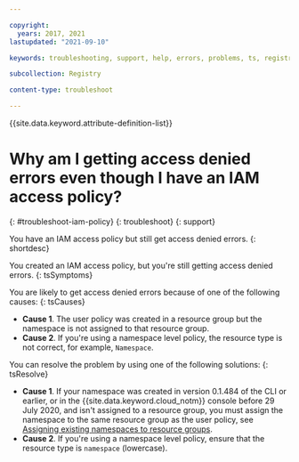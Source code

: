 ```yaml
---

copyright:
  years: 2017, 2021
lastupdated: "2021-09-10"

keywords: troubleshooting, support, help, errors, problems, ts, registry, iam, access denied, iam access policy

subcollection: Registry

content-type: troubleshoot

---
```


{{site.data.keyword.attribute-definition-list}}

# Why am I getting access denied errors even though I have an IAM access policy?
{: #troubleshoot-iam-policy}
{: troubleshoot}
{: support}

You have an IAM access policy but still get access denied errors.
{: shortdesc}

You created an IAM access policy, but you're still getting access denied errors.
{: tsSymptoms}

You are likely to get access denied errors because of one of the following causes:
{: tsCauses}

- **Cause 1**. The user policy was created in a resource group but the namespace is not assigned to that resource group.
- **Cause 2**. If you're using a namespace level policy, the resource type is not correct, for example, `Namespace`.

You can resolve the problem by using one of the following solutions:
{: tsResolve}

- **Cause 1**. If your namespace was created in version 0.1.484 of the CLI or earlier, or in the {{site.data.keyword.cloud_notm}} console before 29 July 2020, and isn't assigned to a resource group, you must assign the namespace to the same resource group as the user policy, see [Assigning existing namespaces to resource groups](/docs/Registry?topic=Registry-registry_setup_cli_namespace#registry_namespace_assign).
- **Cause 2**. If you're using a namespace level policy, ensure that the resource type is `namespace` (lowercase).


